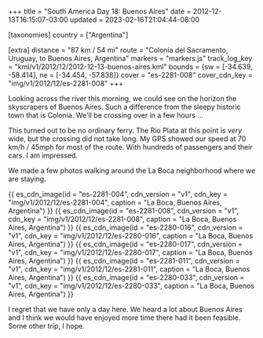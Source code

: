 +++
title = "South America Day 18: Buenos Aires"
date = 2012-12-13T16:15:07-03:00
updated = 2023-02-16T21:04:44-08:00

[taxonomies]
country = ["Argentina"]

[extra]
distance = "87 km / 54 mi"
route = "Colonia del Sacramento, Uruguay, to Buenos Aires, Argentina"
markers = "markers.js"
track_log_key = "kml/v1/2012/12/2012-12-13-buenos-aires.kml"
bounds = {sw = [-34.639, -58.414], ne = [-34.454, -57.838]}
cover = "es-2281-008"
cover_cdn_key = "img/v1/2012/12/es-2281-008"
+++

Looking across the river this morning, we could see on the horizon the skyscrapers of Buenos Aires. Such a difference from the sleepy historic town that is Colonia. We'll be crossing over in a few hours ...

<!-- more -->

This turned out to be no ordinary ferry. The Rio Plata at this point is _very_ wide, but the crossing did not take long. My GPS showed our speed at 70 km/h / 45mph for most of the route. With hundreds of passengers and their cars. I am impressed.

We made a few photos walking around the La Boca neighborhood where we are staying.

{{ es_cdn_image(id = "es-2281-004", cdn_version = "v1", cdn_key = "img/v1/2012/12/es-2281-004", caption = "La Boca, Buenos Aires, Argentina") }}
{{ es_cdn_image(id = "es-2281-008", cdn_version = "v1", cdn_key = "img/v1/2012/12/es-2281-008", caption = "La Boca, Buenos Aires, Argentina") }}
{{ es_cdn_image(id = "es-2280-016", cdn_version = "v1", cdn_key = "img/v1/2012/12/es-2280-016", caption = "La Boca, Buenos Aires, Argentina") }}
{{ es_cdn_image(id = "es-2280-017", cdn_version = "v1", cdn_key = "img/v1/2012/12/es-2280-017", caption = "La Boca, Buenos Aires, Argentina") }}
{{ es_cdn_image(id = "es-2281-011", cdn_version = "v1", cdn_key = "img/v1/2012/12/es-2281-011", caption = "La Boca, Buenos Aires, Argentina") }}
{{ es_cdn_image(id = "es-2280-033", cdn_version = "v1", cdn_key = "img/v1/2012/12/es-2280-033", caption = "La Boca, Buenos Aires, Argentina") }}

I regret that we have only a day here. We heard a lot about Buenos Aires and I think we would have enjoyed more time there had it been feasible. Some other trip, I hope.
